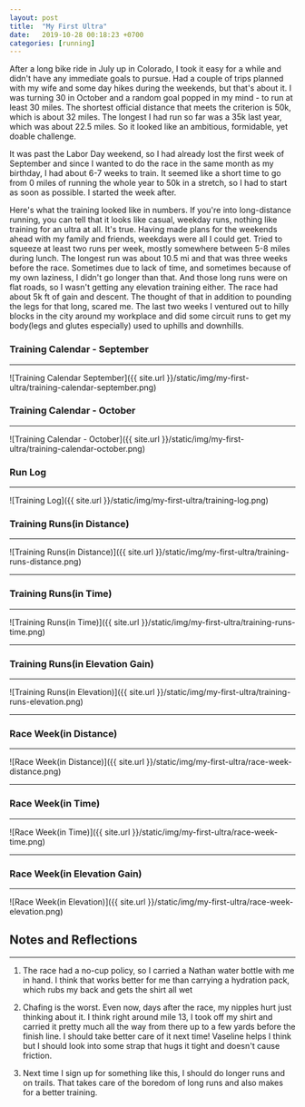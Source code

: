 ```yaml
---
layout: post
title:  "My First Ultra"
date:   2019-10-28 00:18:23 +0700
categories: [running]
---
```

After a long bike ride in July up in Colorado, I took it easy for a while and didn't have any immediate goals to pursue. Had a couple of trips planned with my wife and some day hikes
during the weekends, but that's about it. I was turning 30 in October and a random goal popped in my mind - to run at least 30 miles. The shortest official distance
that meets the criterion is 50k, which is about 32 miles. The longest I had run so far was a 35k last year, which was about 22.5 miles. So it looked like an ambitious, formidable, yet doable challenge.

It was past the Labor Day weekend, so I had already lost the first week of September and since I wanted to do the race in the same month as my birthday, I had about 6-7 weeks to train. It seemed like a short time to go from 0 miles of running the whole year to 50k in a stretch, so I had to start as soon as possible. I started the week after.

Here's what the training looked like in numbers. If you're into long-distance running, you can tell that it looks like casual, weekday runs, nothing like training for an ultra at all. It's true. Having made plans for the weekends ahead with my family and friends, weekdays were all I could get. Tried to squeeze at least two runs per week, mostly somewhere between 5-8 miles during lunch. The longest run was about 10.5 mi and that was three weeks before the race. Sometimes due to lack of time, and sometimes because of my own laziness, I
didn't go longer than that. And those long runs were on flat roads, so I wasn't getting any elevation training either. The race had about 5k ft of gain and descent. The thought of that in addition to pounding the legs for that long, scared me. The last two weeks I ventured out to hilly blocks in the city around my workplace and did some circuit runs to get my body(legs and glutes especially) used to uphills and downhills.


### Training Calendar - September
-----

![Training Calendar September]({{ site.url }}/static/img/my-first-ultra/training-calendar-september.png)


### Training Calendar - October
-----

![Training Calendar \- October]({{ site.url }}/static/img/my-first-ultra/training-calendar-october.png)


### Run Log
-----

![Training Log]({{ site.url }}/static/img/my-first-ultra/training-log.png)

### Training Runs(in Distance)
-----

![Training Runs\(in Distance\)]({{ site.url }}/static/img/my-first-ultra/training-runs-distance.png)

***

### Training Runs(in Time)
-----

![Training Runs\(in Time\)]({{ site.url }}/static/img/my-first-ultra/training-runs-time.png)

***

### Training Runs(in Elevation Gain)
-----

![Training Runs\(in Elevation\)]({{ site.url }}/static/img/my-first-ultra/training-runs-elevation.png)

***
### Race Week(in Distance)
-----

![Race Week\(in Distance\)]({{ site.url }}/static/img/my-first-ultra/race-week-distance.png)

***

### Race Week(in Time)
-----

![Race Week\(in Time\)]({{ site.url }}/static/img/my-first-ultra/race-week-time.png)

***

### Race Week(in Elevation Gain)
-----

![Race Week\(in Elevation\)]({{ site.url }}/static/img/my-first-ultra/race-week-elevation.png)
<!-- ![The Race]({{ site.url }}/static/img/my-first-ultra/the-race.png) -->

## Notes and Reflections
-----

1. The race had a no-cup policy, so I carried a Nathan water bottle with me in hand. I think that works better for me than carrying a hydration pack, which rubs my back and gets the shirt all wet

2. Chafing is the worst. Even now, days after the race, my nipples hurt just thinking about it. I think right around mile 13, I took off my shirt and carried it pretty much all the way from there up to a few yards before the finish line. I should take better care of it next time! Vaseline helps I think but I should look into some strap that hugs it tight and doesn't cause friction.

3. Next time I sign up for something like this, I should do longer runs and on trails. That takes care of the boredom of long runs and also makes for a better training.



